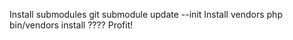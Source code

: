 Install submodules
    git submodule update --init
Install vendors
    php bin/vendors install
????
Profit!